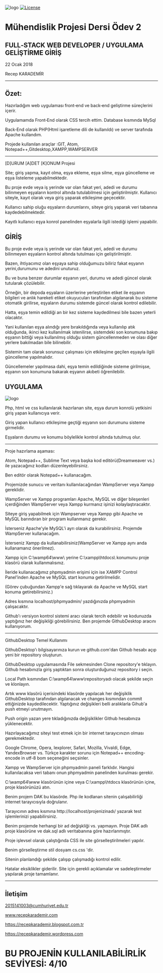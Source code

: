 ![logo](https://raw.githubusercontent.com/recepkarademir/Computer-Engineering-Project-2/master/GitHub%20Images/php-crud%20(2).jpg) [![License](https://img.shields.io/badge/license-MIT-green.svg?style=flat)](https://github.com/recepkarademir/A-Computer_Engineering_Project_2/blob/master/LICENSE)

# Mühendislik Projesi Dersi Ödev 2
FULL‐STACK WEB DEVELOPER / UYGULAMA GELİŞTİRME GİRİŞ
------------------------------
22 Ocak 2018

Recep KARADEMİR
____________________________________________________________________________________________________________________________________

Özet:
------------------------------

Hazırladığım web uygulaması front‐end ve back‐end geliştirme süreçlerini içerir.

Uygulamamda Front‐End olarak CSS tercih ettim. Database kısmında MySql

Back‐End olarak PHP(Html işaretleme dili de kullanıldı) ve server tarafında Apache kullandım.

Projede kullanılan araçlar :GIT, Atom, Notepad++,Gitdesktop,XAMPP,WAMPSERVER

------------------------------
[D]URUM [A]DET [K]ONUM Projesi

Site; giriş yapma, kayıt olma, eşya ekleme, eşya silme, eşya güncelleme ve eşya listeleme yapabilmektedir.

Bu proje evde veya iş yerinde var olan fakat yeri, adedi ve durumu bilinmeyen eşyaların kontrol altında tutulabilmesi için geliştirilmiştir. Kullanıcı siteyle, kayıt olarak veya giriş yaparak etkileşime geçecektir.

Kullanıcı sahip oluğu eşyaların durumlarını, siteye giriş yaparak veri tabanına kaydedebilmektedir.

Kayıtlı kullanıcı eşya konrol panelinden eşyalarla ilgili istediği işlemi yapabilir.



GİRİŞ
------------------------------

Bu proje evde veya iş yerinde var olan fakat yeri, adedi ve durumu bilinmeyen eşyaların kontrol altında tutulması için geliştirilmiştir.

Bazen, ihtiyacımız olan eşyaya sahip olduğumuzu biliriz fakat eşyanın yerini,durumunu ve adedini unuturuz.

Bu ve buna benzer durumlar eşyanın yeri, durumu ve adedi güncel olarak tutularak çözülebilir.

Örneğin, bir depoda eşyaların üzerlerine yerleştirilen etiket ile eşyanın bilgileri ve anlık hareketi etiket okuyucuları tarafından algılanarak bu sisteme otomatik girilirse, eşyaların durumu sistemde güncel olarak kontrol edilebilir.

Hatta, eşya temin edildiği an bir kez sisteme kaydedilmesi bile bazen yeterli olacaktır.

Yani kullanılan eşya alındığı yere bırakıldığında veya kullanılıp atık olduğunda, ikinci kez kullanılmak istenilirse, sistemdeki son konumuna bakıp eşyanın bittiği veya kullanılmış olduğu sistem güncellenmeden ve olası diğer yerlere bakılmadan bile bilinebilir.

Sistemin tam olarak sorunsuz çalışması için etkileşime geçilen eşyayla ilgili güncelleme yapılmalıdır.

Güncellemeler yapılmasa dahi, eşya temin edildiğinde sisteme girilmişse, eşyanın son konumuna bakarak eşyanın akıbeti öğrenilebilir.



UYGULAMA
------------------------------
![logo](https://raw.githubusercontent.com/recepkarademir/Computer-Engineering-Project-2/master/GitHub%20Images/CRUD.jpg)

Php, html ve css kullanılarak hazırlanan site, eşya durum konrolü yetkisini giriş yapan kullanıcıya verir.

Giriş yapan kullanıcı etkileşime geçtiği eşyanın son durumunu sisteme girmelidir.

Eşyaların durumu ve konumu böylelikle kontrol altında tutulmuş olur.


------------------------------
Proje hazırlama aşaması:

Atom, Notepad++, Sublime Text veya başka kod editörü(Dreamweaver vs.) ile yazacağınız kodları düzenleyebilirsiniz.

Ben editör olarak Notepad++ kullanacağım. 

Projemizde sunucu ve veritanı kullanılacağından WampServer veya Xampp gereklidir. 

WampServer ve Xampp programları Apache, MySQL ve diğer bileşenleri içerdiğinden WampServer veya Xampp kurmanız işinizi kolaylaştıracaktır.

Siteye giriş yapabilmek için Wampserver veya Xampp gibi Apache ve MySQL barındıran bir 
program kullanmanız gerekir. 

İsterseniz Apache'yle MySQL'i ayrı olarak da kurabilirsiniz. Projemde WampServer kullanacağım.

İsterseniz Xampp da kullanabilirsiniz(WampServer ve Xampp aynı anda kullanamanız önerilmez). 

Xampp için C:\wamp64\www\  yerine  C:\xampp\htdocs\ konumunu proje klasörü olarak kullanmalısınız.

İleride kullanacağımız phpmyadmin erişimi için ise XAMPP Control Panel’inden Apache ve MySQL start konuma getirilmelidir.

(Görev çubuğundan Xampp'e sağ tıklayarak da Apache ve MySQL start konuma getirebilirsiniz.) 

Adres kısmına localhost/phpmyadmin/   yazdığınızda phpmyadmin çalışacaktır.

Github'ı versiyon kontrol sistemi aracı olarak tercih edebilir ve kodunuzda yaptığınız her değişikliği 
görebilirsiniz. Ben projemde GithubDesktop aracını kullanıyorum.

------------------------------
GithubDesktop Temel Kullanımı

GithubDesktop'ı bilgisayarınıza kurun ve  github.com'dan Github hesabı açıp yeni bir repository oluşturun.

GithubDesktop uygulamasında File sekmesinden Clone repository'e tıklayın. Github hesabınızla giriş yaptıktan sonra oluşturduğunuz repository i seçin.

Local Path kısmından C:\wamp64\www\repositoryadı olacak şekilde seçin ve klonlayın. 

Artık www klasörü içerisindeki klasörde yapılacak her değişiklik GithubDesktop tarafından algılanacak ve changes kısmından commit ettiğinizde kaydedilecektir. Yaptığınız değişikleri belli aralıklarla Gihub'a push etmeyi unutmayın. 

Push origin yazan yere tıkladığınızda değişiklikler Github hesabınıza yüklenecektir.

Hazırlayacağımız siteyi test etmek için bir internet tarayıcınızın olması gerekmektedir.

Google Chrome, Opera, Iexplorer, Safari, Mozilla, Vivaldi, Edge, YandexBrowser vs.
Türkçe karakter sorunu için Notepad++ encoding-encode in utf-8 bom seçeneğini seçsinler.



Xampp ve WampServer için phpmyadmin paneli farklıdır. Hangisi kullanılacaksa veri tabanı onun phpmyadmin panelinden kurulması gerekir.

C:\wamp64\www   klasörünün içine veya C:\xampp\htdocs  klasörünün içine, proje klasörünüzü atın.

Benim projem DAK bu klasörde.  Php ile kodlanan sitenin çalışabilirliği internet tarayıcısıyla doğrulanır.

Tarayıcının adres kısmına  http://localhost/projenizinadı/    yazarak test işlemlerinizi yapabilirsiniz.

Benim projemde herhangi bir ad değişkliği vs. yapmayın. Proje DAK adlı proje klasörüne ve dak.sql adlı veritabanına göre hazırlanmıştır.

Proje işlevsel olarak çalıştığında CSS ile site görselleştirilmeleri yapılır.

Benim görselleştirme stil dosyam cs.css 'dir.

Sitenin planlandığı şekilde çalışıp çalışmadığı kontrol edilir. 

Hatalar eksiklikler giderilir. Site için gerekli açıklamalar ve sadeleştirmeler yapılarak proje tamamlanır.


___________________________________________________________________________________________________________________________________

İletişim
------------------------------

2015141003@cumhuriyet.edu.tr

www.recepkarademir.com

https://recepkarademir.blogspot.com.tr

https://recepkarademir.wordpress.com



# BU PROJENİN KULLANILABİLİRLİK SEVİYESİ: 4/10
